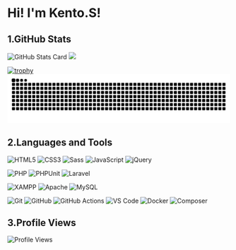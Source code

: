# Hi! I'm Kento.S!

## 1.GitHub Stats

![GitHub Stats Card](https://github-readme-stats-wizlite.vercel.app/api?username=KK-a-tech&theme=transparent)
![](https://github-readme-stats.vercel.app/api/top-langs?username=KK-a-tech&show_icons=true&locale=en&layout=compact)

[![trophy](https://github-profile-trophy.vercel.app/?username=KK-a-tech)](https://github.com/ryo-ma/github-profile-trophy)
![](https://raw.githubusercontent.com/KK-a-tech/KK-a-tech/output/github-contribution-grid-snake.svg)

## 2.Languages and Tools

![HTML5](https://img.shields.io/badge/-HTML5-E34F26?style=flat-square&logo=html5&logoColor=white)
![CSS3](https://img.shields.io/badge/-CSS3-1572B6?style=flat-square&logo=css3&logoColor=white)
![Sass](https://img.shields.io/badge/-Sass-CC6699?style=flat-square&logo=sass&logoColor=white)
![JavaScript](https://img.shields.io/badge/-JavaScript-F7DF1E?style=flat-square&logo=javascript&logoColor=black)
![jQuery](https://img.shields.io/badge/-jQuery-0769AD?style=flat-square&logo=jquery&logoColor=white)

![PHP](https://img.shields.io/badge/-PHP-777BB4?style=flat-square&logo=php&logoColor=white)
![PHPUnit](https://img.shields.io/badge/-PHPUnit-3776AB?style=flat-square&logo=php&logoColor=white)
![Laravel](https://img.shields.io/badge/-Laravel-FF2D20?style=flat-square&logo=laravel&logoColor=white)

![XAMPP](https://img.shields.io/badge/-XAMPP-FB7A24?style=flat-square&logo=xampp&logoColor=white)
![Apache](https://img.shields.io/badge/-Apache-D22128?style=flat-square&logo=apache&logoColor=white)
![MySQL](https://img.shields.io/badge/-MySQL-4479A1?style=flat-square&logo=mysql&logoColor=white)

![Git](https://img.shields.io/badge/-Git-F05032?style=flat-square&logo=git&logoColor=white)
![GitHub](https://img.shields.io/badge/-GitHub-181717?style=flat-square&logo=github&logoColor=white)
![GitHub Actions](https://img.shields.io/badge/-GitHub%20Actions-2088FF?style=flat-square&logo=github-actions&logoColor=white)
![VS Code](https://img.shields.io/badge/-VS%20Code-007ACC?style=flat-square&logo=visual-studio-code&logoColor=white)
![Docker](https://img.shields.io/badge/-Docker-2496ED?style=flat-square&logo=docker&logoColor=white)
![Composer](https://img.shields.io/badge/-Composer-885630?style=flat-square&logo=composer&logoColor=white)


## 3.Profile Views

![Profile Views](https://komarev.com/ghpvc/?username=KK-a-tech)
